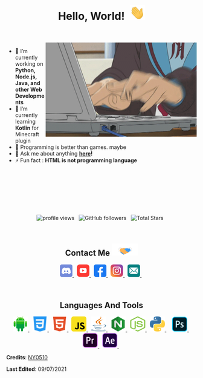 <h1 align="center">
  Hello, World!&nbsp;
  <img src="Hi.gif" width="40px" />
</h1>

<br/>
<br/>
<img align="right" height="250" width="400" alt="GIF" src="Programming.gif">

- 🔭 I’m currently working on **Python, Node.js, Java, and other Web Developments**
- 🌱 I’m currently learning **Kotlin** for Minecraft plugin
- 🤔 Programming is better than games. maybe
- 💬 Ask me about anything **[here](https://github.com/namnyang/namnyang/issues/1)!**
- ⚡ Fun fact : **HTML is not programming language**

<br/>
<br/>
<br/>
<br/>
<br/>
<br/>

<p align="center">
<!--   <img src="https://gpvc.arturio.dev/ny0510" alt="profile views"> &nbsp; -->
  <img src="https://komarev.com/ghpvc/?username=ny0510&label=Profile%20Views&color=4BC51D&style=flat" alt="profile views" /> &nbsp;
  <img alt="GitHub followers" src="https://img.shields.io/github/followers/ny0510?label=Followers&style=social"> &nbsp;
  <img src="https://img.shields.io/github/stars/ny0510?label=Stars" alt="Total Stars"> &nbsp;
</p>

<br/>

<div align="center">
  <h2>
    Contact Me
    <img src="Handshake.gif" height="32px" style="max-width:100%;">
  </h2>

<!--   <a target="_blank" href="https://discord.com/users/690148325604720660"><img src="https://img.shields.io/badge/Discord-7289DA?style=for-the-badge&logoColor=white&logo=Discord" alt="Discord"/></a>&nbsp;
  <a href="mailto:namnyang0510@gmail.com"><img src="https://img.shields.io/badge/Gmail-EA4335?style=for-the-badge&logoColor=white&logo=Gmail" alt="Gmail"/></a>&nbsp; -->
  <a href="https://discord.com/users/690148325604720660" target="_blank"> <img src="icons/discord.svg" alt="discord" width="33" height="33"/> </a> &nbsp;
  <a href="https://www.youtube.com/channel/UCbPHBnYHcUYcWfpIEtn60WA" target="_blank"> <img src="icons/youtube.svg" alt="youtube" width="33" height="33"/> </a> &nbsp;
  <a href="https://www.facebook.com/namnyang0510" target="_blank"> <img src="icons/facebook.svg" alt="facebook" width="33" height="33"/> </a> &nbsp;
  <a href="https://www.instagram.com/nyny0510_/" target="_blank"> <img src="icons/instagram.svg" alt="instagram" width="33" height="33"/> </a> &nbsp;
  <a href="mailto:namnyang0510@gmail.com" target="_blank"> <img src="icons/email.svg" alt="email" width="33" height="33"/> </a> &nbsp;
</div>

<br/>

<h2 align="center">Languages And Tools</h2>
<p align="center">
  <a href="https://developer.android.com" target="_blank"> <img src="icons/android.svg" alt="android" width="40" height="40"/> </a> &nbsp;
  <a href="https://www.w3schools.com/css/" target="_blank"> <img src="icons/css.svg" alt="css3" width="40" height="40"/> </a> &nbsp;
  <a href="https://www.w3.org/html/" target="_blank"> <img src="icons/html-5.svg" alt="html5" width="40" height="40"/> </a> &nbsp;
  <a href="https://developer.mozilla.org/en-US/docs/Web/JavaScript" target="_blank"> <img src="icons/javascript.svg" alt="javascript" width="40" height="40"/> </a> &nbsp;
  <a href="https://www.java.com" target="_blank"> <img src="icons/java.svg" alt="java" width="40" height="40"/> </a> &nbsp;
  <a href="https://www.nginx.com/" target="_blank"> <img src="icons/nginx.svg" alt="nginx" width="40" height="40"/> </a> &nbsp;
  <a href="https://nodejs.org" target="_blank"> <img src="icons/nodejs.svg" alt="nodejs" width="40" height="40"/> </a> &nbsp;
  <a href="https://www.python.org" target="_blank"> <img src="icons/python.svg" alt="python" width="40" height="40"/> </a> &nbsp; &nbsp;
  <a href="https://www.photoshop.com/" target="_blank"> <img src="icons/adobe-photoshop.svg" alt="photoshop" width="40" height="40"/> </a> &nbsp;
  <a href="https://www.adobe.com/products/premiere" target="_blank"> <img src="icons/adobe-premiere-pro.svg" alt="premiere" width="40" height="40"/> </a> &nbsp;
  <a href="https://www.adobe.com/products/aftereffect" target="_blank"> <img src="icons/adobe-after-effects.svg" alt="aftereffect" width="40" height="40"/> </a> &nbsp;
</p>


**Credits**: [NY0510](https://github.com/NY0510/)

**Last Edited**: 09/07/2021

